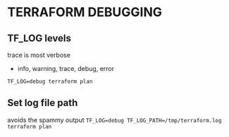 # TERRAFORM DEBUGGING

## TF_LOG levels
trace is most verbose
- info, warning, trace, debug, error

`TF_LOG=debug terraform plan`

## Set log file path
avoids the spammy output
`TF_LOG=debug TF_LOG_PATH=/tmp/terraform.log terraform plan`